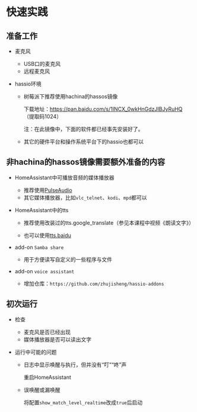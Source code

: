 # 快速实践

## 准备工作

- 麦克风
    + USB口的麦克风
    + 远程麦克风

- hassio环境
    + 树莓派下推荐使用hachina的hassos镜像
    
        下载地址：https://pan.baidu.com/s/1INCX_0wkHnGdzJIBJyRuHQ （提取码1024）

        注：在此镜像中，下面的软件都已经事先安装好了。

    + 其它的硬件平台和操作系统平台下的hassio也都可以

## 非hachina的hassos镜像需要额外准备的内容

- HomeAssistant中可播放音频的媒体播放器
    + 推荐使用[PulseAudio](https://github.com/zhujisheng/HAComponent/tree/master/pulseaudio)
    + 其它媒体播放器，比如`vlc_telnet`、`kodi`、`mpd`都可以

- HomeAssistant中的tts

    + 推荐使用改装过的tts.google_translate（参见本课程中视频《朗读文字》）

    + 也可以使用[tts.baidu](https://www.home-assistant.io/integrations/baidu/)

- add-on `Samba share`

    + 用于方便读写自定义的一些程序与文件

- add-on `voice assistant`

    + 增加仓库：`https://github.com/zhujisheng/hassio-addons`

## 初次运行

- 检查
    + 麦克风是否已经出现
    + 媒体播放器是否可以读出文字

- 运行中可能的问题

    - 日志中显示唤醒与执行，但并没有“叮”“咚”声

      重启HomeAssistant

    - 误唤醒或漏唤醒

      将配置`show_match_level_realtime`改成`true`后启动